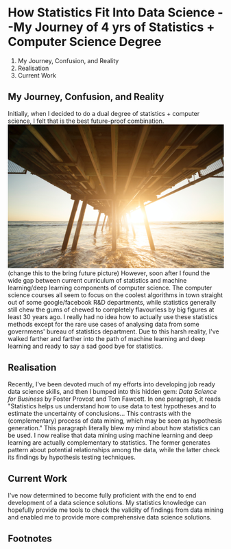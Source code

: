 # How Statistics Fit Into Data Science --My Journey of 4 yrs of Statistics + Computer Science Degree


1. My Journey, Confusion, and Reality
2. Realisation
3. Current Work

## My Journey, Confusion, and Reality
Initially, when I decided to do a dual degree of statistics + computer science, I felt that is the best future-proof combination.
![](/images/frank-mckenna-fLtF68dMoQw-unsplash.jpg "bright future") (change this to the bring future picture)
However, soon after I found the wide gap between current curriculum of statistics and machine learning/deep learning components of computer science. The computer science courses all seem to focus on the coolest algorithms in town straight out of some google/facebook R&D departments, while statistics generally still chew the gums of chewed to completely flavourless by big figures at least 30 years ago. I really had no idea how to actually use these statistics methods except for the rare use cases of analysing data from some governmens' bureau of statistics department. Due to this harsh reality, I've walked farther and farther into the path of machine learning and deep learning and ready to say a sad good bye for statistics.

## Realisation
Recently, I've been devoted much of my efforts into developing job ready data science skills, and then I bumped into this hidden gem: *Data Science for Business* by Foster Provost and Tom Fawcett. In one paragraph, it reads "Statistics helps us understand how to use data to test hypotheses and to estimate the uncertainty of conclusions... This contrasts with the (complementary) process of data mining, which may be seen as hypothesis generation." This paragraph literally blew my mind about how statistics can be used. I now realise that data mining using machine learning and deep learning are actually complementary to statistics. The former generates pattern about potential relationships among the data, while the latter check its findings by hypothesis testing techniques. 


## Current Work
I've now determined to become fully proficient with the end to end development of a data science solutions. My statistics knowledge can hopefully provide me tools to check the validity of findings from data mining and enabled me to provide more comprehensive data science solutions.

## Footnotes

[^1]: This is the footnote.
